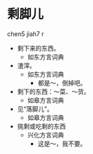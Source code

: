 # 剩脚儿
chen5 jiah7 r
+ 剩下来的东西。
  * 如东方言词典
+ 渣滓。
  * 如东方言词典
    - 都是～，倒掉吧。
+ 剩下的东西：～菜、～货。
  * 如皋方言词典
+ 见“落脚儿”。
  * 如皋方言词典
+ 挑剩或吃剩的东西
  * 兴化方言词典
    - 这是～，我不要。

